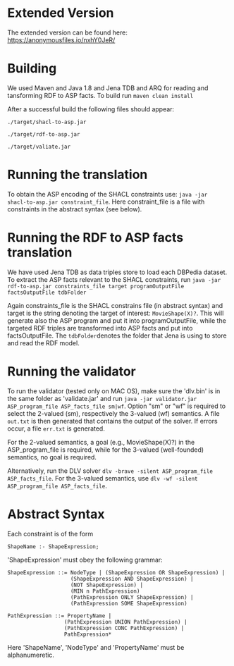 # Extended Version

The extended version can be found here: https://anonymousfiles.io/nxhY0JeR/


# Building

We used Maven and Java 1.8 and Jena TDB and ARQ for reading and tansforming RDF to ASP facts. To build run ```maven clean install```

After a successful build the following files should appear:

```./target/shacl-to-asp.jar```

```./target/rdf-to-asp.jar```

```./target/valiate.jar```


# Running the translation

To obtain the ASP encoding of the SHACL constraints use: ```java -jar shacl-to-asp.jar constraint_file```.
Here constraint_file is a file with  constraints in the abstract syntax (see below).


# Running the RDF to ASP facts translation

We have used Jena TDB as data triples store to load each DBPedia dataset. To extract the ASP facts relevant to the SHACL constraints, run 
```java -jar rdf-to-asp.jar constraints_file target programOutputFile factsOutputFile tdbFolder```

Again constraints_file is the SHACL constrains file (in abstract syntax) and target is the string denoting the target of interest: ```MovieShape(X)?```. 
This will generate also the ASP program and put it into programOutputFile, while the targeted RDF triples are transformed into ASP facts and put into factsOutputFile. The ```tdbFolder```denotes the folder that Jena is using to store and read the RDF model. 


# Running the validator 

To run the validator (tested only on MAC OS), make sure the 'dlv.bin' is in the same folder as 'validate.jar' and run 
```java -jar validator.jar ASP_program_file ASP_facts_file sm|wf```. Option "sm" or "wf" is required to select the 2-valued (sm), respectively the 3-valued (wf) semantics. A file ```out.txt``` is then generated that contains the output of the solver. If errors occur, a file ```err.txt``` is generated. 

For the 2-valued semantics, a goal (e.g., MovieShape(X)?) in the ASP_program_file is required, while for the 3-valued (well-founded) semantics, no goal is required. 

Alternatively, run the DLV solver ```dlv -brave -silent ASP_program_file ASP_facts_file```. For the 3-valued semantics, use 
```dlv -wf -silent ASP_program_file ASP_facts_file```. 


# Abstract Syntax

Each constraint is of the form

```ShapeName :- ShapeExpression;```

'ShapeExpression' must obey the following grammar:

```
ShapeExpression ::= NodeType | (ShapeExpression OR ShapeExpression) | 
                    (ShapeExpression AND ShapeExpression) |
                    (NOT ShapeExpression) | 
                    (MIN n PathExpression)
                    (PathExpression ONLY ShapeExpression) | 
                    (PathExpression SOME ShapeExpression)

PathExpression ::= PropertyName | 
                  (PathExpression UNION PathExpression) | 
                  (PathExpression CONC PathExpression) | 
                  PathExpression*
```

Here 'ShapeName', 'NodeType' and 'PropertyName' must be alphanumeretic.


